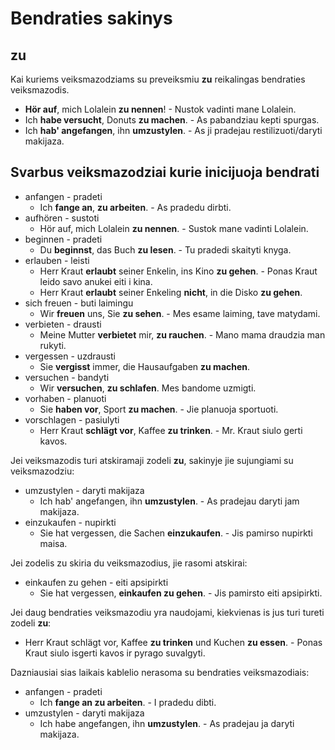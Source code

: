 # Bendraties sakinys 

## zu

Kai kuriems veiksmazodziams su preveiksmiu **zu** reikalingas bendraties veiksmazodis.

- **Hör auf**, mich Lolalein **zu nennen**! - Nustok vadinti mane Lolalein.
- Ich **habe versucht**, Donuts **zu machen**. - As pabandziau kepti spurgas.
- Ich **hab' angefangen**, ihn **umzustylen**. - As ji pradejau restilizuoti/daryti makijaza.

## Svarbus veiksmazodziai kurie inicijuoja bendrati

- anfangen - pradeti
    - Ich **fange an**, **zu arbeiten**. - As pradedu dirbti.
- aufhören - sustoti
    - Hör auf, mich Lolalein **zu nennen**. - Sustok mane vadinti Lolalein.
- beginnen - pradeti
    - Du **beginnst**, das Buch **zu lesen**. - Tu pradedi skaityti knyga.
- erlauben - leisti
    - Herr Kraut **erlaubt** seiner Enkelin, ins Kino **zu gehen**. - Ponas Kraut leido savo anukei eiti i kina.
    - Herr Kraut **erlaubt** seiner Enkeling **nicht**, in die Disko **zu gehen**.
- sich freuen - buti laimingu
    - Wir **freuen** uns, Sie **zu sehen**. - Mes esame laiming, tave matydami.
- verbieten - drausti
    - Meine Mutter **verbietet** mir, **zu rauchen**. - Mano mama draudzia man rukyti.
- vergessen - uzdrausti
    - Sie **vergisst** immer, die Hausaufgaben **zu machen**.
- versuchen - bandyti
    - Wir **versuchen**, **zu schlafen**. Mes bandome uzmigti.
- vorhaben - planuoti
    - Sie **haben vor**, Sport **zu machen**. - Jie planuoja sportuoti.
- vorschlagen - pasiulyti
    - Herr Kraut **schlägt vor**, Kaffee **zu trinken**. - Mr. Kraut siulo gerti kavos.

Jei veiksmazodis turi atskiramaji zodeli **zu**, sakinyje jie sujungiami su veiksmazodziu:

- umzustylen - daryti makijaza
    - Ich hab' angefangen, ihn **umzustylen**. - As pradejau daryti jam makijaza.
- einzukaufen - nupirkti
    - Sie hat vergessen, die Sachen **einzukaufen**. - Jis pamirso nupirkti maisa.

Jei zodelis zu skiria du veiksmazodius, jie rasomi atskirai:

- einkaufen zu gehen - eiti apsipirkti
    - Sie hat vergessen, **einkaufen zu gehen**. - Jis pamirsto eiti apsipirkti.

Jei daug bendraties veiksmazodiu yra naudojami, kiekvienas is jus turi tureti zodeli **zu**:

- Herr Kraut schlägt vor, Kaffee **zu trinken** und Kuchen **zu essen**. - Ponas Kraut siulo isgerti kavos ir pyrago suvalgyti.

Dazniausiai sias laikais kablelio nerasoma su bendraties veiksmazodiais:

- anfangen - pradeti
    - Ich **fange an zu arbeiten**. - I pradedu dibti.
- umzustylen - daryti makijaza
    - Ich habe angefangen, ihn **umzustylen**. - As pradejau ja daryti makijaza.
